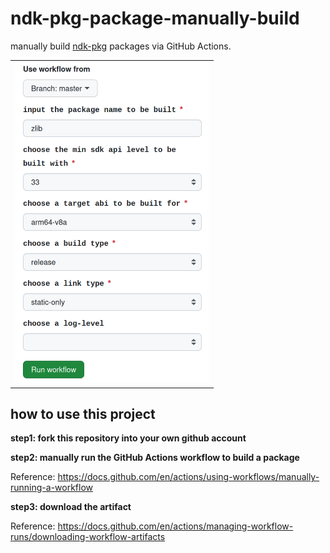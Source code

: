 # ndk-pkg-package-manually-build

manually build [ndk-pkg](https://github.com/leleliu008/ndk-pkg) packages via GitHub Actions.

||
|-|
|<img src="1.png" width="311px" >|

## how to use this project

**step1: fork this repository into your own github account**

**step2: manually run the GitHub Actions workflow to build a package**

Reference: <https://docs.github.com/en/actions/using-workflows/manually-running-a-workflow>

**step3: download the artifact**

Reference: <https://docs.github.com/en/actions/managing-workflow-runs/downloading-workflow-artifacts>
